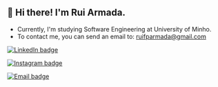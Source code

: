 ## 👋 Hi there! I'm Rui Armada.
- Currently, I'm studying Software Engineering at University of Minho.
- To contact me, you can send an email to: ruifparmada@gmail.com

[![LinkedIn badge](https://img.shields.io/badge/-RuiArmada-blue?style=flat&logo=linkedin)]([https://www.linkedin.com/in/miguel-gomes-4b11411b8/](https://www.linkedin.com/in/ruiarmada/))

 [![Instagram badge](https://img.shields.io/badge/-@rui_armada98-purple?style=flat&logo=Instagram&logoColor=white)](https://www.instagram.com/rui_armada98/)

[![Email badge](https://img.shields.io/badge/-RuiArmada-red?style=flat&logo=Gmail&logoColor=white)](mailto:ruifparmada@gmail.com)
